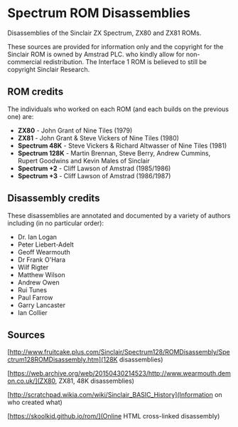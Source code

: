 # Spectrum ROM Disassemblies
Disassemblies of the Sinclair ZX Spectrum, ZX80 and ZX81 ROMs.

These sources are provided for information only and the copyright for the Sinclair ROM is owned by Amstrad PLC. who kindly allow for non-commercial redistribution.  The Interface 1 ROM is believed to still be copyright Sinclair Research.

## ROM credits

The individuals who worked on each ROM (and each builds on the previous one) are:

- **ZX80** - John Grant of Nine Tiles (1979)
- **ZX81** - John Grant & Steve Vickers of Nine Tiles (1980)
- **Spectrum 48K** - Steve Vickers & Richard Altwasser of Nine Tiles (1981)
- **Spectrum 128K** - Martin Brennan, Steve Berry, Andrew Cummins, Rupert Goodwins and Kevin Males of Sinclair
- **Spectrum +2** - Cliff Lawson of Amstrad (1985/1986)
- **Spectrum +3** - Cliff Lawson of Amstrad (1986/1987)

## Disassembly credits

These disassemblies are annotated and documented by a variety of authors including (in no particular order):

- Dr. Ian Logan
- Peter Liebert-Adelt
- Geoff Wearmouth
- Dr Frank O'Hara
- Wilf Rigter
- Matthew Wilson
- Andrew Owen
- Rui Tunes
- Paul Farrow 
- Garry Lancaster
- Ian Collier

## Sources

[http://www.fruitcake.plus.com/Sinclair/Spectrum128/ROMDisassembly/Spectrum128ROMDisassembly.htm](128K disassemblies)

[https://web.archive.org/web/20150430214523/http://www.wearmouth.demon.co.uk/](ZX80, ZX81, 48K disassemblies)

[http://scratchpad.wikia.com/wiki/Sinclair_BASIC_History](Information on who created what)

[https://skoolkid.github.io/rom/](Online HTML cross-linked disassembly)
